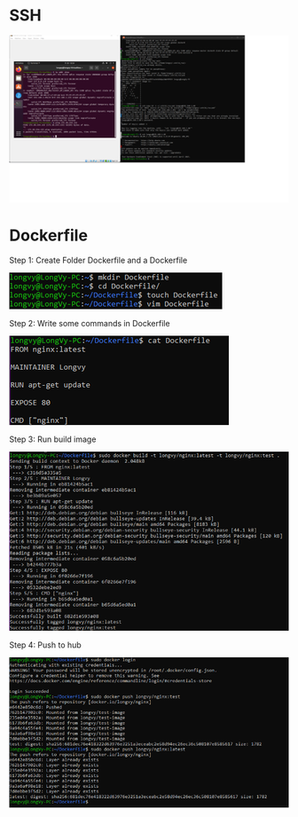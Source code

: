 # SSH
![SSH-Success](https://github.com/LeHuynhLongVy/aws_feb_22_vy/blob/main/Misc/ssh_success.png)

# Dockerfile

Step 1: Create Folder Dockerfile and a Dockerfile

![DockerFile](https://github.com/LeHuynhLongVy/aws_feb_22_vy/blob/main/Misc/create-folder-dockerfile-and-dockerfile.png)

Step 2: Write some commands in Dockerfile

![Dockerfile-content](https://github.com/LeHuynhLongVy/aws_feb_22_vy/blob/main/Misc/noi-dung-dockerfile.png)

Step 3: Run build image

![build](https://github.com/LeHuynhLongVy/aws_feb_22_vy/blob/main/Misc/chay-lenh-build.png)

Step 4: Push to hub

![push](https://github.com/LeHuynhLongVy/aws_feb_22_vy/blob/main/Misc/login-push-len-hub.png)
